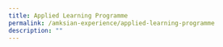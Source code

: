 ```yaml
---
title: Applied Learning Programme
permalink: /amksian-experience/applied-learning-programme
description: ""
---
```

